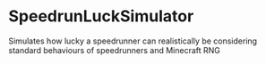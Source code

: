 # SpeedrunLuckSimulator
Simulates how lucky a speedrunner can realistically be considering standard behaviours of speedrunners and Minecraft RNG

